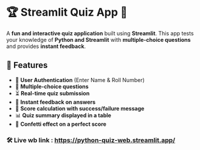 # 🏆 Streamlit Quiz App 🎉  

A **fun and interactive quiz application** built using **Streamlit**. This app tests your knowledge of **Python and Streamlit** with **multiple-choice questions** and provides **instant feedback**.  

## 🚀 Features  
- 📌 **User Authentication** (Enter Name & Roll Number)  
- 📝 **Multiple-choice questions**  
- ⏳ **Real-time quiz submission**  
- 🎯 **Instant feedback on answers**  
- 🎊 **Score calculation with success/failure message**  
- 📊 **Quiz summary displayed in a table**  
- 🎈 **Confetti effect on a perfect score**   

###  🛠 Live wb link : https://python-quiz-web.streamlit.app/
